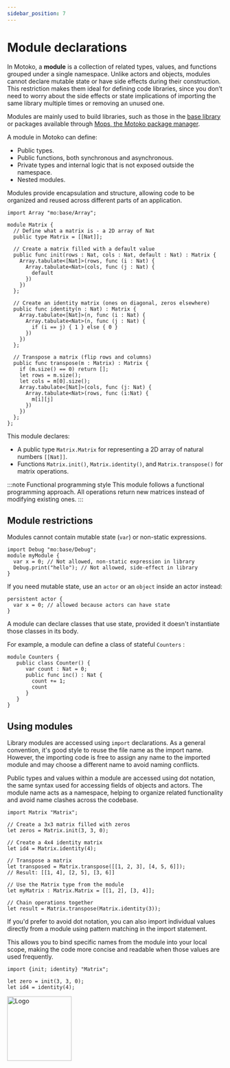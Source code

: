 ```yaml
---
sidebar_position: 7
---
```


# Module declarations

In Motoko, a **module** is a collection of related types, values, and functions grouped under a single namespace. Unlike actors and objects, modules cannot declare mutable state or have side effects during their construction. This restriction makes them ideal for defining code libraries, since you don’t need to worry about the side effects or state implications of importing the same library multiple times or removing an unused one.

Modules are mainly used to build libraries, such as those in the [base library](https://internetcomputer.org/docs/motoko/main/base/) or packages available through [Mops, the Motoko package manager](https://mops.one).

A module in Motoko can define:

- Public types.
- Public functions, both synchronous and asynchronous.
- Private types and internal logic that is not exposed outside the namespace.
- Nested modules.

Modules provide encapsulation and structure, allowing code to be organized and reused across different parts of an application.

```motoko no-repl
import Array "mo:base/Array";

module Matrix {
  // Define what a matrix is - a 2D array of Nat
  public type Matrix = [[Nat]];

  // Create a matrix filled with a default value
  public func init(rows : Nat, cols : Nat, default : Nat) : Matrix {
    Array.tabulate<[Nat]>(rows, func (i : Nat) {
      Array.tabulate<Nat>(cols, func (j : Nat) {
        default
      })
    })
  };

  // Create an identity matrix (ones on diagonal, zeros elsewhere)
  public func identity(n : Nat) : Matrix {
    Array.tabulate<[Nat]>(n, func (i : Nat) {
      Array.tabulate<Nat>(n, func (j : Nat) {
        if (i == j) { 1 } else { 0 }
      })
    })
  };

  // Transpose a matrix (flip rows and columns)
  public func transpose(m : Matrix) : Matrix {
    if (m.size() == 0) return [];
    let rows = m.size();
    let cols = m[0].size();
    Array.tabulate<[Nat]>(cols, func (j: Nat) {
      Array.tabulate<Nat>(rows, func (i:Nat) {
        m[i][j]
      })
    })
  };
};
```

This module declares:

- A public type `Matrix.Matrix` for representing a 2D array of natural numbers `[[Nat]]`.
- Functions `Matrix.init()`, `Matrix.identity()`, and `Matrix.transpose()` for matrix operations.

:::note Functional programming style
This module follows a functional programming approach. All operations return new matrices instead of modifying existing ones.
:::


## Module restrictions

Modules cannot contain mutable state (`var`) or non-static expressions.

```motoko no-repl
import Debug "mo:base/Debug";
module myModule {
  var x = 0; // Not allowed, non-static expression in library
  Debug.print("hello"); // Not allowed, side-effect in library
}
```

If you need mutable state, use an `actor` or an `object` inside an actor instead:

```motoko no-repl
persistent actor {
  var x = 0; // allowed because actors can have state
}
```

A module can declare classes that use state, provided it doesn't instantiate those classes in its body.

For example, a module can define a class of stateful `Counters` :

``` motoko no-repl
module Counters { 
   public class Counter() {
      var count : Nat = 0;
      public func inc() : Nat { 
        count += 1; 
        count
      }
   }
}
```

## Using modules

Library modules are accessed using `import` declarations. As a general convention, it's good style to reuse the file name as the import name.
However, the importing code is free to assign any name to the imported module and may choose a different name to avoid naming conflicts.

Public types and values within a module are accessed using dot notation, the same syntax used for accessing fields of objects and actors. The module name acts as a namespace, helping to organize related functionality and avoid name clashes across the codebase.

```motoko no-repl
import Matrix "Matrix";

// Create a 3x3 matrix filled with zeros
let zeros = Matrix.init(3, 3, 0);

// Create a 4x4 identity matrix
let id4 = Matrix.identity(4);

// Transpose a matrix
let transposed = Matrix.transpose([[1, 2, 3], [4, 5, 6]]);
// Result: [[1, 4], [2, 5], [3, 6]]

// Use the Matrix type from the module
let myMatrix : Matrix.Matrix = [[1, 2], [3, 4]];

// Chain operations together
let result = Matrix.transpose(Matrix.identity(3));
```

If you'd prefer to avoid dot notation, you can also import individual values directly from a module using pattern matching in the import statement.

This allows you to bind specific names from the module into your local scope, making the code more concise and readable when those values are used frequently.

``` motoko no-repl
import {init; identity} "Matrix";

let zero = init(3, 3, 0);
let id4 = identity(4);
```
<!-- TODO (future): short section on module classes, perhaps for square (n*n) matrices? -->

<img src="https://cdn-assets-eu.frontify.com/s3/frontify-enterprise-files-eu/eyJwYXRoIjoiZGZpbml0eVwvYWNjb3VudHNcLzAxXC80MDAwMzA0XC9wcm9qZWN0c1wvNFwvYXNzZXRzXC8zOFwvMTc2XC9jZGYwZTJlOTEyNDFlYzAzZTQ1YTVhZTc4OGQ0ZDk0MS0xNjA1MjIyMzU4LnBuZyJ9:dfinity:9Q2_9PEsbPqdJNAQ08DAwqOenwIo7A8_tCN4PSSWkAM?width=2400" alt="Logo" width="150" height="150" />
